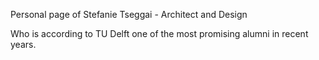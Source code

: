 Personal page of Stefanie Tseggai - Architect and Design

  Who is according to TU Delft one of the most promising alumni in recent years.
